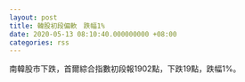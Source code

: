 ```yaml
---
layout: post
title: 韓股初段偏軟　跌幅1%
date: 2020-05-13 08:10:40.000000000 +08:00
categories: rss
---
```


南韓股市下跌，首爾綜合指數初段報1902點，下跌19點，跌幅1%。
